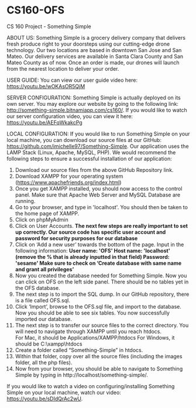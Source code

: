 # CS160-OFS
CS 160 Project - Something Simple

ABOUT US: Something Simple is a grocery delivery company that delivers fresh produce right to your doorsteps using our cutting-edge drone technology. Our two locations are based in downtown San Jose and San Mateo. Our delivery services are available in Santa Clara County and San Mateo County as of now.  Once an order is made, our drones will launch from the nearest location to deliver your order.  

USER GUIDE: You can view our user guide video here: https://youtu.be/wOKAsOR5QjM

SERVER CONFIGURATION: Something Simple is actually deployed on its own server.  You may explore our website by going to the following link:
http://something-simple.bitnamiapp.com/cs160/. If you would like to watch our server configuration video, you can view it here: https://youtu.be/AEFqWkakcPg

LOCAL CONFIGURATION: If you would like to run Something Simple on your local machine, you can download our source files at our GitHub: https://github.com/imichelle97/Something-Simple. Our application uses the LAMP Stack (Linux, Apache, MySQL, PHP). We would recommend the following steps to ensure a successful installation of our application:

1. Download our source files from the above GitHub Repository link.
2. Download XAMPP for your operating system (https://www.apachefriends.org/index.html)
3. Once you get XAMPP installed, you should now access to the control panel.  Make sure that Apache Web Server and MySQL Database are running. 
4. Go to your browser, and type in 'localhost'.  You should then be taken to the home page of XAMPP.
5. Click on phpMyAdmin
6. Click on User Accounts.  **The next few steps are really important to set up correctly.  Our source code has specific user account and password for security purposes for our database**
7. Click on ‘Add a new user’ towards the bottom of the page.  Input in the following information:
    **User name: 'OFS'
    Host name: 'localhost' (remove the % that is already inputted in that field)
    Password: 'sesame'
    Make sure to check on ‘Create database with same name and grant all privileges’**
8. Now you created the database needed for Something Simple.  Now you can click on OFS on the left side panel.  There should be no tables yet in the OFS database. 
9. The next step is to import the SQL dump.  In our GitHub repository, there is a file called OFS.sql.  
10. Click ‘Import’, browse to the OFS.sql file, and import to the database.  Now you should be able to see six tables.  You now successfully imported our database. 
11. The next step is to transfer our source files to the correct directory.  You will need to navigate through XAMPP until you reach htdocs.  
    For Mac, it should be Applications/XAMPP/htdocs
    For Windows, it should be C:\xampp\htdocs
12. Create a folder called “Something-Simple” in htdocs.  
13. Within that folder, copy over all the source files (including the images folder, all the php files).
14. Now from your browser, you should be able to navigate to Something Simple by typing in http://localhost/something-simple/. 

If you would like to watch a video on configuring/installing Something Simple on your local machine, watch our video: https://youtu.be/sDIdQrAc2wU.  











